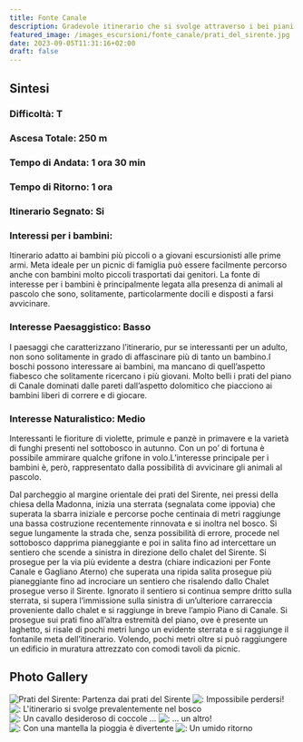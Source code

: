 ```yaml
---
title: Fonte Canale
description: Gradevole itinerario che si svolge attraverso i bei piani carsici e le faggete subito sotto le pareti “dolomitiche” del versante N del Sirente. Si tratta di un percorso molto semplice e poco faticosa che si svolge integralmente su strade sterrate e ben si adatta ai giovani escursionisti alle prime armi. Il piano di canale caratterizzato da un piccolo laghetto è una meta ideale per un picnic.
featured_image: /images_escursioni/fonte_canale/prati_del_sirente.jpg
date: 2023-09-05T11:31:16+02:00
draft: false
---
```



## Sintesi
### Difficoltà: T
### Ascesa Totale: 250 m
### Tempo di Andata: 1 ora 30 min
### Tempo di Ritorno: 1 ora
### Itinerario Segnato: Si
### Interessi per i bambini:
 Itinerario adatto ai bambini più piccoli o a giovani escursionisti alle prime armi. Meta ideale per un picnic di famiglia può essere facilmente percorso anche con bambini molto piccoli trasportati dai genitori. La fonte di interesse per i bambini è principalmente legata alla presenza di animali al pascolo che sono, solitamente, particolarmente docili e disposti a farsi avvicinare.
### Interesse Paesaggistico: Basso
I paesaggi che caratterizzano l’itinerario, pur se interessanti per un adulto, non sono solitamente in grado di affascinare più di tanto un bambino.I boschi possono interessare ai bambini, ma mancano di quell’aspetto fiabesco che solitamente ricercano i più giovani. Molto belli i prati del piano di Canale dominati dalle pareti dall’aspetto dolomitico che piacciono ai bambini liberi di correre e di giocare.

### Interesse Naturalistico: Medio
Interessanti le fioriture di violette, primule e panzè in primavere e la varietà di funghi presenti nel sottobosco in autunno. Con un po’ di fortuna è possibile ammirare qualche grifone in volo.L’interesse principale per i bambini è, però, rappresentato dalla possibilità di avvicinare gli animali al pascolo.

Dal parcheggio al margine orientale dei prati del Sirente, nei pressi della chiesa della Madonna, inizia una sterrata (segnalata come ippovia) che superata la sbarra iniziale e percorse poche centinaia di metri raggiunge una bassa costruzione recentemente rinnovata e si inoltra nel bosco.
Si segue lungamente la strada che, senza possibilità di errore, procede nel sottobosco dapprima pianeggiante e poi in salita fino ad intercettare un sentiero che scende a sinistra in direzione dello chalet del Sirente. Si prosegue per la via più evidente a destra (chiare indicazioni per Fonte Canale e Gagliano Aterno) che superata una ripida salita prosegue più pianeggiante fino ad incrociare un sentiero che risalendo dallo Chalet prosegue verso il Sirente.
Ignorato il sentiero si continua sempre dritto sulla sterrata, si supera l’immissione sulla sinistra di un’ulteriore carrareccia proveniente dallo chalet e si raggiunge in breve l’ampio Piano di Canale.
Si prosegue sui prati fino all’altra estremità del piano, ove è presente un laghetto, si risale di pochi metri lungo un evidente sterrata e si raggiunge il fontanile meta dell’itinerario.
Volendo, pochi metri oltre  si può raggiungere un edificio in muratura attrezzato con comodi tavoli da picnic.



## Photo Gallery
![](/images_escursioni/fonte_canale/prati_del_sirente.jpg "Prati del Sirente: Partenza dai prati del Sirente")  ![](/images_escursioni/fonte_canale/.jpg ": Impossibile perdersi!")  ![](/images_escursioni/fonte_canale/.jpg ": L'itinerario si svolge prevalentemente nel bosco")  ![](/images_escursioni/fonte_canale/.jpg ": Un cavallo desideroso di coccole ...")  ![](/images_escursioni/fonte_canale/.jpg ": ... un altro!")  ![](/images_escursioni/fonte_canale/.jpg ": Con una mantella la pioggia è divertente")  ![](/images_escursioni/fonte_canale/.jpg ": Un umido ritorno")  
